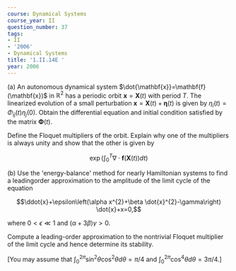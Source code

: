 ```yaml
---
course: Dynamical Systems
course_year: II
question_number: 37
tags:
- II
- '2006'
- Dynamical Systems
title: '1.II.14E '
year: 2006
---
```



(a) An autonomous dynamical system $\dot{\mathbf{x}}=\mathbf{f}(\mathbf{x})$ in $\mathbb{R}^{2}$ has a periodic orbit $\mathbf{x}=\mathbf{X}(t)$ with period $T$. The linearized evolution of a small perturbation $\mathbf{x}=\mathbf{X}(t)+\boldsymbol{\eta}(t)$ is given by $\eta_{i}(t)=\Phi_{i j}(t) \eta_{j}(0)$. Obtain the differential equation and initial condition satisfied by the matrix $\boldsymbol{\Phi}(t)$.

Define the Floquet multipliers of the orbit. Explain why one of the multipliers is always unity and show that the other is given by

$$\exp \left(\int_{0}^{T} \nabla \cdot \mathbf{f}(\mathbf{X}(t)) d t\right)$$

(b) Use the 'energy-balance' method for nearly Hamiltonian systems to find a leadingorder approximation to the amplitude of the limit cycle of the equation

$$\ddot{x}+\epsilon\left(\alpha x^{2}+\beta \dot{x}^{2}-\gamma\right) \dot{x}+x=0,$$

where $0<\epsilon \ll 1$ and $(\alpha+3 \beta) \gamma>0$.

Compute a leading-order approximation to the nontrivial Floquet multiplier of the limit cycle and hence determine its stability.

[You may assume that $\int_{0}^{2 \pi} \sin ^{2} \theta \cos ^{2} \theta d \theta=\pi / 4$ and $\int_{0}^{2 \pi} \cos ^{4} \theta d \theta=3 \pi / 4$.]